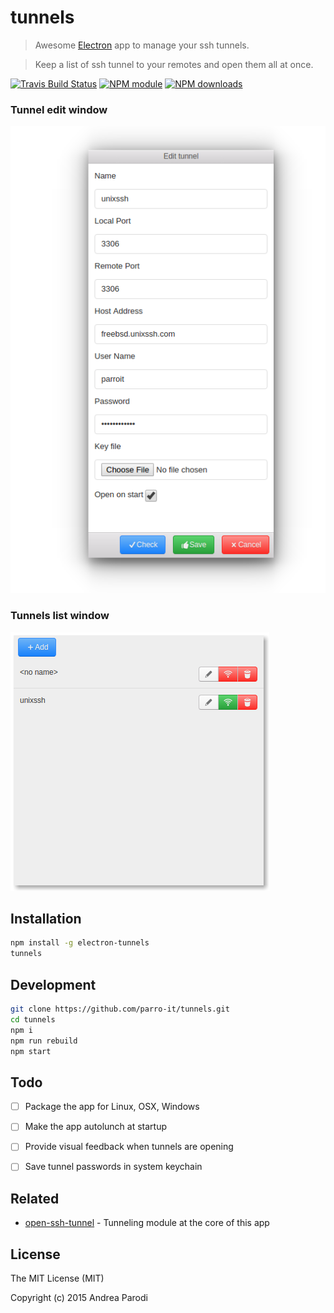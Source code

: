 # tunnels

> Awesome [Electron](http://electron.atom.io/) app to manage your ssh tunnels.

> Keep a list of ssh tunnel to your remotes and open them all at once.

[![Travis Build Status](https://img.shields.io/travis/parro-it/tunnels.svg)](http://travis-ci.org/parro-it/tunnels)
[![NPM module](https://img.shields.io/npm/v/electron-tunnels.svg)](https://npmjs.org/package/electron-tunnels)
[![NPM downloads](https://img.shields.io/npm/dt/electron-tunnels.svg)](https://npmjs.org/package/electron-tunnels)

### Tunnel edit window

![image](media/edit-window.png)

### Tunnels list window

![image](media/list.png)

## Installation

```bash
npm install -g electron-tunnels
tunnels
```

## Development

```bash
git clone https://github.com/parro-it/tunnels.git
cd tunnels
npm i
npm run rebuild
npm start
```


## Todo

* [ ] Package the app for Linux, OSX, Windows
* [ ] Make the app autolunch at startup
* [ ] Provide visual feedback when tunnels are opening
* [ ] Save tunnel passwords in system keychain


## Related

* [open-ssh-tunnel](https://github.com/parro-it/open-ssh-tunnel) - Tunneling module at the core of this app


## License

The MIT License (MIT)

Copyright (c) 2015 Andrea Parodi



